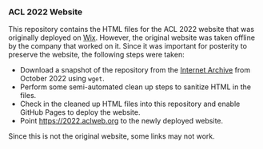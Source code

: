 ### ACL 2022 Website

This repository contains the HTML files for the ACL 2022 website that was
originally deployed on [Wix](https://wix.com). However, the original website
was taken offline by the company that worked on it. Since it was important for
posterity to preserve the website, the following steps were taken:

- Download a snapshot of the repository from the [Internet
Archive](https://archive.org) from October 2022 using `wget`.
- Perform some semi-automated clean up steps to sanitize HTML in the files.
- Check in the cleaned up HTML files into this repository and enable GitHub
Pages to deploy the website.
- Point https://2022.aclweb.org to the newly deployed website.

Since this is not the original website, some links may not work.
